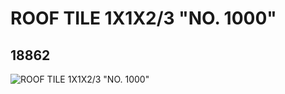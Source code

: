 # ROOF TILE 1X1X2/3 "NO. 1000"
## 18862
![ROOF TILE 1X1X2/3 "NO. 1000"](https://lc-www-live-s.legocdn.com/media/bricks/5/2/6092109.jpg)